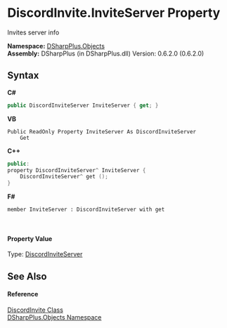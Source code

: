 # DiscordInvite.InviteServer Property 
 

Invites server info

**Namespace:**&nbsp;<a href="b70db947-75ff-488f-5245-350c6ca1e522">DSharpPlus.Objects</a><br />**Assembly:**&nbsp;DSharpPlus (in DSharpPlus.dll) Version: 0.6.2.0 (0.6.2.0)

## Syntax

**C#**<br />
``` C#
public DiscordInviteServer InviteServer { get; }
```

**VB**<br />
``` VB
Public ReadOnly Property InviteServer As DiscordInviteServer
	Get
```

**C++**<br />
``` C++
public:
property DiscordInviteServer^ InviteServer {
	DiscordInviteServer^ get ();
}
```

**F#**<br />
``` F#
member InviteServer : DiscordInviteServer with get

```

<br />

#### Property Value
Type: <a href="8368e386-b938-66e9-aba0-9a29df249914">DiscordInviteServer</a>

## See Also


#### Reference
<a href="6c6db59d-eb63-dd1c-2bfa-3030468d7a97">DiscordInvite Class</a><br /><a href="b70db947-75ff-488f-5245-350c6ca1e522">DSharpPlus.Objects Namespace</a><br />